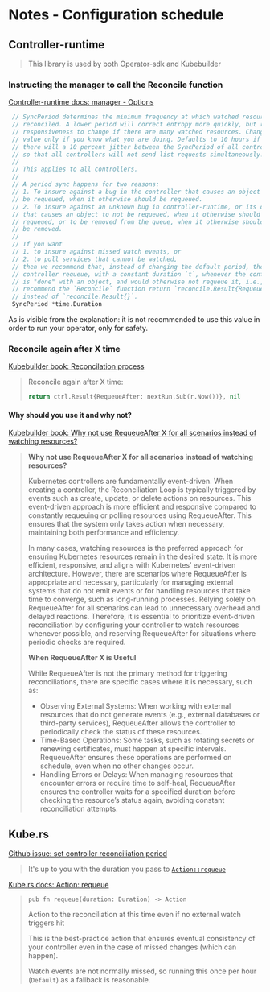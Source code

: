 # Notes - Configuration schedule

## Controller-runtime
>
> This library is used by both Operator-sdk and Kubebuilder

### Instructing the manager to call the Reconcile function

[Controller-runtime docs: manager - Options](https://pkg.go.dev/sigs.k8s.io/controller-runtime@v0.12.3/pkg/manager#Options)

```go
 // SyncPeriod determines the minimum frequency at which watched resources are
 // reconciled. A lower period will correct entropy more quickly, but reduce
 // responsiveness to change if there are many watched resources. Change this
 // value only if you know what you are doing. Defaults to 10 hours if unset.
 // there will a 10 percent jitter between the SyncPeriod of all controllers
 // so that all controllers will not send list requests simultaneously.
 //
 // This applies to all controllers.
 //
 // A period sync happens for two reasons:
 // 1. To insure against a bug in the controller that causes an object to not
 // be requeued, when it otherwise should be requeued.
 // 2. To insure against an unknown bug in controller-runtime, or its dependencies,
 // that causes an object to not be requeued, when it otherwise should be
 // requeued, or to be removed from the queue, when it otherwise should not
 // be removed.
 //
 // If you want
 // 1. to insure against missed watch events, or
 // 2. to poll services that cannot be watched,
 // then we recommend that, instead of changing the default period, the
 // controller requeue, with a constant duration `t`, whenever the controller
 // is "done" with an object, and would otherwise not requeue it, i.e., we
 // recommend the `Reconcile` function return `reconcile.Result{RequeueAfter: t}`,
 // instead of `reconcile.Result{}`.
 SyncPeriod *time.Duration
```

As is visible from the explanation: it is not recommended to use this value in order to run your operator, only for safety.

### Reconcile again after X time

[Kubebuilder book: Reconcilation process](https://book.kubebuilder.io/getting-started.html?highlight=reconcile#reconciliation-process)

> Reconcile again after X time:
>
> ```go
> return ctrl.Result{RequeueAfter: nextRun.Sub(r.Now())}, nil
> ```

#### Why should you use it and why not?

[Kubebuilder book: Why not use RequeueAfter X for all scenarios instead of watching resources?](https://book.kubebuilder.io/reference/watching-resources.html?highlight=period#why-not-use-requeueafter-x-for-all-scenarios-instead-of-watching-resources)

> **Why not use RequeueAfter X for all scenarios instead of watching resources?**
>
> Kubernetes controllers are fundamentally event-driven. When creating a controller, the Reconciliation Loop is typically triggered by events such as create, update, or delete actions on resources. This event-driven approach is more efficient and responsive compared to constantly requeuing or polling resources using RequeueAfter. This ensures that the system only takes action when necessary, maintaining both performance and efficiency.
>
> In many cases, watching resources is the preferred approach for ensuring Kubernetes resources remain in the desired state. It is more efficient, responsive, and aligns with Kubernetes’ event-driven architecture. However, there are scenarios where RequeueAfter is appropriate and necessary, particularly for managing external systems that do not emit events or for handling resources that take time to converge, such as long-running processes. Relying solely on RequeueAfter for all scenarios can lead to unnecessary overhead and delayed reactions. Therefore, it is essential to prioritize event-driven reconciliation by configuring your controller to watch resources whenever possible, and reserving RequeueAfter for situations where periodic checks are required.
>
> **When RequeueAfter X is Useful**
>
> While RequeueAfter is not the primary method for triggering reconciliations, there are specific cases where it is necessary, such as:
>
> - Observing External Systems: When working with external resources that do not generate events (e.g., external databases or third-party services), RequeueAfter allows the controller to periodically check the status of these resources.
> - Time-Based Operations: Some tasks, such as rotating secrets or renewing certificates, must happen at specific intervals. RequeueAfter ensures these operations are performed on schedule, even when no other changes occur.
> - Handling Errors or Delays: When managing resources that encounter errors or require time to self-heal, RequeueAfter ensures the controller waits for a specified duration before checking the resource’s status again, avoiding constant reconciliation attempts.

## Kube.rs

[Github issue: set controller reconciliation period](https://github.com/kube-rs/kube/discussions/1371)
> It's up to you with the duration you pass to [`Action::requeue`](https://docs.rs/kube/latest/kube/runtime/controller/struct.Action.html#method.requeue)

[Kube.rs docs: Action: requeue](https://docs.rs/kube/latest/kube/runtime/controller/struct.Action.html#method.requeue)
> `pub fn requeue(duration: Duration) -> Action`
>
> Action to the reconciliation at this time even if no external watch triggers hit
>
> This is the best-practice action that ensures eventual consistency of your controller even in the case of missed changes (which can happen).
>
> Watch events are not normally missed, so running this once per hour (`Default`) as a fallback is reasonable.
